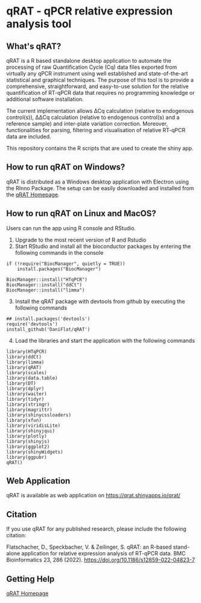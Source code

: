 # qRAT - qPCR relative expression analysis tool

## What's qRAT?

qRAT is a R based standalone desktop application to automate the processing of raw Quantification Cycle (Cq) data files exported from virtually any qPCR instrument using well established and state-of-the-art statistical and graphical techniques. The purpose of this tool is to provide a comprehensive, straightforward, and easy-to-use solution for the relative quantification of RT-qPCR data that requires no programming knowledge or additional software installation.

The current implementation allows ΔCq calculation (relative to endogenous control(s)), ΔΔCq calculation (relative to endogenous control(s) and a reference sample) and inter-plate variation correction. Moreover, functionalities for parsing, filtering and visualisation of relative RT-qPCR data are included.

This repository contains the R scripts that are used to create the shiny app.

## How to run qRAT on Windows?

qRAT is distributed as a Windows desktop application with Electron using the RInno Package. The setup can be easily downloaded and installed from the [qRAT Homepage](https://www.uibk.ac.at/microbiology/services/qrat/).

## How to run qRAT on Linux and MacOS?

Users can run the app using R console and RStudio. 
1. Upgrade to the most recent version of R and Rstudio
2. Start RStudio and install all the bioconductor packages by entering the following commands in the console
```
if (!require("BiocManager", quietly = TRUE))
    install.packages("BiocManager")

BiocManager::install("HTqPCR")
BiocManager::install("ddCt")
BiocManager::install("limma")
```
3. Install the qRAT package with devtools from github by executing the following commands
```
## install.packages('devtools')
require('devtools')
install_github('DaniFlat/qRAT')
```
4. Load the libraries and start the application with the following commands
```
library(HTqPCR)
library(ddCt)
library(limma)
library(qRAT)
library(scales)
library(data.table)
library(DT)
library(dplyr)
library(waiter)
library(tidyr)
library(stringr)
library(magrittr)
library(shinycssloaders)
library(xfun)
library(viridisLite)
library(shinyjqui)
library(plotly)
library(shinyjs)
library(ggplot2)
library(shinyWidgets)
library(ggpubr)
qRAT()
```

## Web Application

qRAT is available as web application on https://qrat.shinyapps.io/qrat/

## Citation

If you use qRAT for any published research, please include the following citation:

Flatschacher, D., Speckbacher, V. & Zeilinger, S. qRAT: an R-based stand-alone application for relative expression analysis of RT-qPCR data. BMC Bioinformatics 23, 286 (2022). https://doi.org/10.1186/s12859-022-04823-7

## Getting Help
[qRAT Homepage](https://www.uibk.ac.at/microbiology/services/qrat/)
